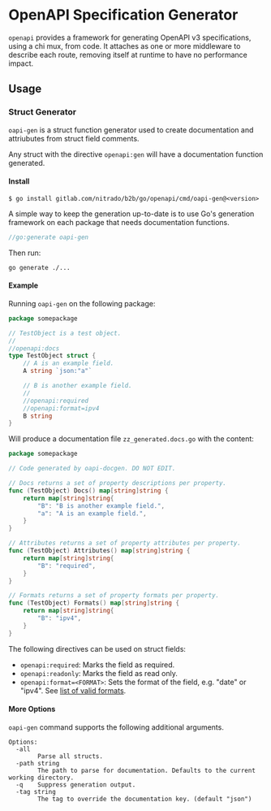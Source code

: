 # OpenAPI Specification Generator

`openapi` provides a framework for generating OpenAPI v3 specifications, using a chi mux, from code. It attaches as one or
more middleware to describe each route, removing itself at runtime to have no performance impact.

## Usage

### Struct Generator

`oapi-gen` is a struct function generator used to create documentation and attriubutes from struct field comments.

Any struct with the directive `openapi:gen` will have a documentation function generated.

#### Install

```shell
$ go install gitlab.com/nitrado/b2b/go/openapi/cmd/oapi-gen@<version>
```

A simple way to keep the generation up-to-date is to use Go's generation framework on each package that needs documentation functions.

```go
//go:generate oapi-gen
```

Then run:

```shell
go generate ./...
```

#### Example

Running `oapi-gen` on the following package:

```go
package somepackage

// TestObject is a test object.
//
//openapi:docs
type TestObject struct {
	// A is an example field.
	A string `json:"a"`

	// B is another example field.
	//
	//openapi:required
	//openapi:format=ipv4
	B string
}
```

Will produce a documentation file `zz_generated.docs.go` with the content:

```go
package somepackage

// Code generated by oapi-docgen. DO NOT EDIT.

// Docs returns a set of property descriptions per property.
func (TestObject) Docs() map[string]string {
	return map[string]string{
		"B": "B is another example field.",
		"a": "A is an example field.",
	}
}

// Attributes returns a set of property attributes per property.
func (TestObject) Attributes() map[string]string {
	return map[string]string{
		"B": "required",
	}
}

// Formats returns a set of property formats per property.
func (TestObject) Formats() map[string]string {
	return map[string]string{
		"B": "ipv4",
	}
}
```

The following directives can be used on struct fields:

* `openapi:required`: Marks the field as required.
* `openapi:readonly`: Marks the field as read only.
* `openapi:format=<FORMAT>`: Sets the format of the field, e.g. "date" or "ipv4". See [list of valid formats](https://spec.openapis.org/registry/format/).

#### More Options

`oapi-gen` command supports the following additional arguments.

```shell
Options:
  -all
    	Parse all structs.
  -path string
    	The path to parse for documentation. Defaults to the current working directory.
  -q	Suppress generation output.
  -tag string
    	The tag to override the documentation key. (default "json")
```
